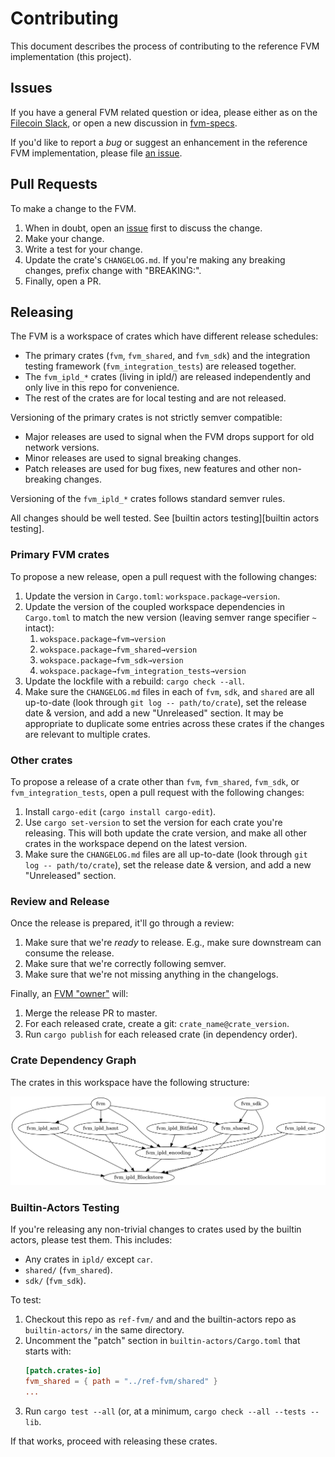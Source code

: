 # Contributing

This document describes the process of contributing to the reference FVM implementation (this project).

## Issues

If you have a general FVM related question or idea, please either as on the [Filecoin Slack][chat], or open
a new discussion in [fvm-specs][discuss].

If you'd like to report a _bug_ or suggest an enhancement in the reference FVM implementation, please file [an issue][issue].

## Pull Requests

To make a change to the FVM.

1. When in doubt, open an [issue][] first to discuss the change.
2. Make your change.
3. Write a test for your change.
4. Update the crate's `CHANGELOG.md`. If you're making any breaking changes, prefix change with
   "BREAKING:".
5. Finally, open a PR.

## Releasing

The FVM is a workspace of crates which have different release schedules:

* The primary crates (`fvm`, `fvm_shared`, and `fvm_sdk`) and the integration testing framework (`fvm_integration_tests`) are released together.
* The `fvm_ipld_*` crates (living in ipld/) are released independently and only live in this repo for convenience.
* The rest of the crates are for local testing and are not released.

Versioning of the primary crates is not strictly semver compatible:

* Major releases are used to signal when the FVM drops support for old network versions.
* Minor releases are used to signal breaking changes.
* Patch releases are used for bug fixes, new features and other non-breaking changes.

Versioning of the `fvm_ipld_*` crates follows standard semver rules.

All changes should be well tested. See [builtin actors testing][builtin actors testing].

### Primary FVM crates

To propose a new release, open a pull request with the following changes:

1. Update the version in `Cargo.toml`: `workspace.package→version`.
2. Update the version of the coupled workspace dependencies in `Cargo.toml` to match the new version
   (leaving semver range specifier `~` intact):
   1. `wokspace.package→fvm→version`
   2. `wokspace.package→fvm_shared→version`
   3. `wokspace.package→fvm_sdk→version`
   4. `wokspace.package→fvm_integration_tests→version`
3. Update the lockfile with a rebuild: `cargo check --all`.
4. Make sure the `CHANGELOG.md` files in each of `fvm`, `sdk`, and `shared` are all up-to-date (look
   through `git log -- path/to/crate`), set the release date & version, and add a new "Unreleased"
   section. It may be appropriate to duplicate some entries across these crates if the changes are
   relevant to multiple crates.

### Other crates

To propose a release of a crate other than `fvm`, `fvm_shared`, `fvm_sdk`, or
`fvm_integration_tests`, open a pull request with the following changes:

1. Install `cargo-edit` (`cargo install cargo-edit`).
2. Use `cargo set-version` to set the version for each crate you're releasing. This will both
   update the crate version, and make all other crates in the workspace depend on the latest version.
3. Make sure the `CHANGELOG.md` files are all up-to-date (look through `git log -- path/to/crate`),
   set the release date & version, and add a new "Unreleased" section.

### Review and Release

Once the release is prepared, it'll go through a review:

1. Make sure that we're _ready_ to release. E.g., make sure downstream can consume the release.
2. Make sure that we're correctly following semver.
3. Make sure that we're not missing anything in the changelogs.

Finally, an [FVM "owner"](https://github.com/orgs/filecoin-project/teams/fvm-crate-owners/members) will:

1. Merge the release PR to master.
2. For each released crate, create a git: `crate_name@crate_version`.
3. Run `cargo publish` for each released crate (in dependency order).

### Crate Dependency Graph

The crates in this workspace have the following structure:

![Workspace Graph](./doc/workspace.png)

### Builtin-Actors Testing

If you're releasing any non-trivial changes to crates used by the builtin actors, please test them. This includes:

- Any crates in `ipld/` except `car`.
- `shared/` (`fvm_shared`).
- `sdk/` (`fvm_sdk`).

To test:

1. Checkout this repo as `ref-fvm/` and and the builtin-actors repo as `builtin-actors/` in the same directory.
2. Uncomment the "patch" section in `builtin-actors/Cargo.toml` that starts with:
    ```toml
    [patch.crates-io]
    fvm_shared = { path = "../ref-fvm/shared" }
    ...
    ```
3. Run `cargo test --all` (or, at a minimum, `cargo check --all --tests --lib`.

If that works, proceed with releasing these crates.

[chat]: https://docs.filecoin.io/about-filecoin/chat-and-discussion-forums/#chat
[discuss]: https://github.com/filecoin-project/fvm-specs/discussions
[issue]: https://github.com/filecoin-project/ref-fvm/issues
